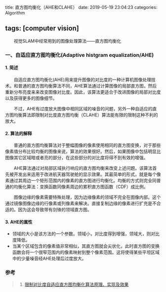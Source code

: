 title: 直方图均衡化（AHE和CLAHE）
date: 2019-05-19 23:04:23
categories: Algorithm

tags: [computer vision]
---

　　视觉SLAM中经常用到的图像处理算法——直方图均衡化

<!-- more -->

### 一、自适应直方图均衡化(Adaptive histgram equalization/AHE)

#### 1. 简述 

　　自适应直方图均衡化(AHE)用来提升图像的对比度的一种计算机图像处理技术。和普通的直方图均衡算法不同，AHE算法通过计算图像的局部直方图，然后重新分布亮度来来改变图像对比度。因此，该算法更适合于改进图像的局部对比度以及获得更多的图像细节。

　　不过，AHE有过度放大图像中相同区域的噪音的问题，另外一种自适应的直方图均衡算法即限制对比度直方图均衡（CLAHE）算法能有限的限制这种不利的放大。

#### 2. 算法的解释

　　普通的直方图均衡算法对于整幅图像的像素使用相同的直方图变换，对于那些像素值分布比较均衡的图像来说，算法的效果很好。然后，如果图像中包括明显比图像其它区域暗或者亮的部分，在这些部分的对比度将得不到有效的增强。

　　AHE算法通过对局部区域执行响应的直方图均衡来改变上述问题。该算法首先被开发出来适用于改进航天器驾驶舱的显示效果。其最简单的形式，就是每个像素通过其周边一个矩形范围内的像素的直方图进行均衡化。均衡的方式则完全同普通的均衡化算法：变换函数同像素周边的累积直方图函数（CDF）成比例。

　　图像边缘的像素需要特殊处理，因为边缘像素的领域不完全在图像内部。这个通过镜像图像边缘的行像素或列像素来解决。直接复制边缘的像素进行扩充是不合适的。因为这会导致带有剑锋的领域直方图。

#### 3. AHE的属性

- 领域的大小是该方法的一个参数。领域小，对比度得到增强，领域大，则对比度降低。
- 当某个区域包含的像素值非常相似，其直方图就会尖状化，此时直方图的变换函数会将一个很窄范围内的像素映射到整个像素范围。这将使得某些平坦区域中的少量噪音经AHE处理后过度放大。

### 参考

> 1. [限制对比度自适应直方图均衡化算法原理、实现及效果](https://www.cnblogs.com/Imageshop/archive/2013/04/07/3006334.html)

